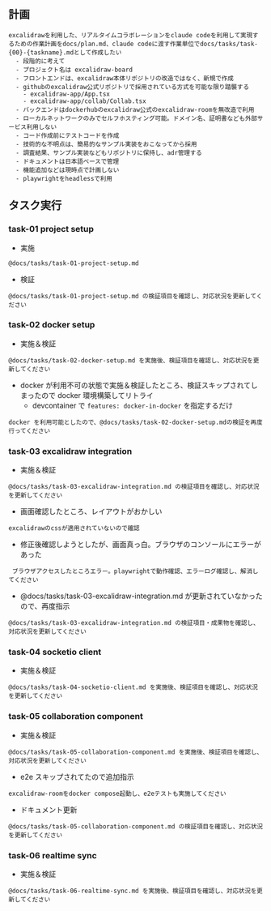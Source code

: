 ## 計画

```
excalidrawを利用した、リアルタイムコラボレーションをclaude codeを利用して実現するための作業計画をdocs/plan.md、claude codeに渡す作業単位でdocs/tasks/task-{00}-{taskname}.mdとして作成したい
  - 段階的に考えて
  - プロジェクト名は excalidraw-board
  - フロントエンドは、excalidraw本体リポジトリの改造ではなく、新規で作成
  - githubのexcalidraw公式リポジトリで採用されている方式を可能な限り踏襲する
    - excalidraw-app/App.tsx
    - excalidraw-app/collab/Collab.tsx
  - バックエンドはdockerhubのexcalidraw公式のexcalidraw-roomを無改造で利用
  - ローカルネットワークのみでセルフホスティング可能。ドメイン名、証明書なども外部サービス利用しない
  - コード作成前にテストコードを作成
  - 技術的な不明点は、簡易的なサンプル実装をおこなってから採用
  - 調査結果、サンプル実装などもリポジトリに保持し、adr管理する
  - ドキュメントは日本語ベースで管理
  - 機能追加などは現時点で計画しない
  - playwrightをheadlessで利用
```

## タスク実行

### task-01 project setup

- 実施

```
@docs/tasks/task-01-project-setup.md
```

- 検証

```
@docs/tasks/task-01-project-setup.md の検証項目を確認し、対応状況を更新してください
```

### task-02 docker setup

- 実施＆検証

```
@docs/tasks/task-02-docker-setup.md を実施後、検証項目を確認し、対応状況を更新してください
```

- docker が利用不可の状態で実施＆検証したところ、検証スキップされてしまったので docker 環境構築してリトライ
  - devcontainer で `features: docker-in-docker` を指定するだけ

```
docker を利用可能としたので、@docs/tasks/task-02-docker-setup.mdの検証を再度行ってください
```

### task-03 excalidraw integration

- 実施＆検証

```
@docs/tasks/task-03-excalidraw-integration.md の検証項目を確認し、対応状況を更新してください
```

- 画面確認したところ、レイアウトがおかしい

```
excalidrawのcssが適用されていないので確認
```

- 修正後確認しようとしたが、画面真っ白。ブラウザのコンソールにエラーがあった

```
 ブラウザアクセスしたところエラー。playwrightで動作確認、エラーログ確認し、解消してください
```

- @docs/tasks/task-03-excalidraw-integration.md が更新されていなかったので、再度指示

```
@docs/tasks/task-03-excalidraw-integration.md の検証項目・成果物を確認し、対応状況を更新してください
```

### task-04 socketio client

- 実施＆検証

```
@docs/tasks/task-04-socketio-client.md を実施後、検証項目を確認し、対応状況を更新してください
```

### task-05 collaboration component

- 実施＆検証

```
@docs/tasks/task-05-collaboration-component.md を実施後、検証項目を確認し、対応状況を更新してください
```

- e2e スキップされてたので追加指示

```
excalidraw-roomをdocker compose起動し、e2eテストも実施してください
```

- ドキュメント更新

```
@docs/tasks/task-05-collaboration-component.md の検証項目を確認し、対応状況を更新してください
```

### task-06 realtime sync

- 実施＆検証

```
@docs/tasks/task-06-realtime-sync.md を実施後、検証項目を確認し、対応状況を更新してください
```
